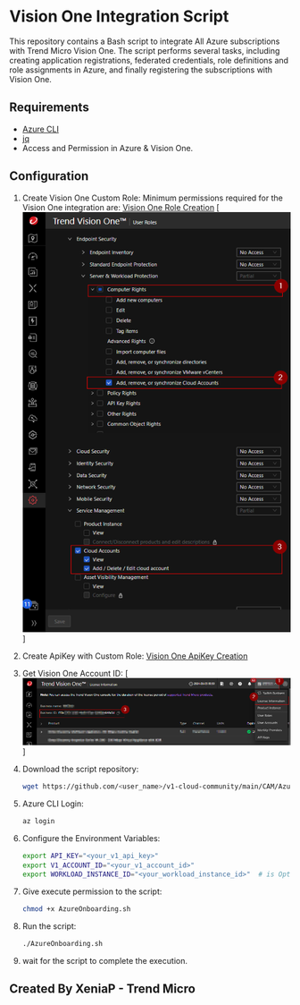 # Vision One Integration Script

This repository contains a Bash script to integrate All Azure subscriptions with Trend Micro Vision One. The script performs several tasks, including creating application registrations, federated credentials, role definitions and role assignments in Azure, and finally registering the subscriptions with Vision One.

## Requirements

- [Azure CLI](https://docs.microsoft.com/en-us/cli/azure/install-azure-cli)
- [jq](https://stedolan.github.io/jq/download/)
- Access and Permission in Azure & Vision One.

## Configuration

1. Create Vision One Custom Role:
    Minimum permissions required for the Vision One integration are:
    [Vision One Role Creation](https://docs.trendmicro.com/en-us/documentation/article/trend-vision-one-configuring-custom-user-roles#GUID-BED80320-70E5-47C4-9530-CC26073D469D-7dm92w)
    [![Role Permissions](img/V1_RoleDefinition.png)]

2. Create ApiKey with Custom Role:
    [Vision One ApiKey Creation](https://docs.trendmicro.com/en-us/documentation/article/trend-vision-one-configuring-api-keys#GUID-3D3A3A3D-3D3A-4D3A-3D3A-3D3A3D3A3D3A-7dm92w)

3. Get Vision One Account ID:
    [![Vision One Account ID](img/VisionOneAccountID.png)]

4. Download the script repository:
    ```sh
    wget https://github.com/<user_name>/v1-cloud-community/main/CAM/Azure/Onboarding/azure-bash-all-subscription-integration/AzureOnboarding.sh
    ```
5. Azure CLI Login:
    ```sh
    az login
    ```

6. Configure the Environment Variables:
    ```sh
    export API_KEY="<your_v1_api_key>"
    export V1_ACCOUNT_ID="<your_v1_account_id>"
    export WORKLOAD_INSTANCE_ID="<your_workload_instance_id>"  # is Optional of you don't have it
    ```
7. Give execute permission to the script:
    ```sh
    chmod +x AzureOnboarding.sh
    ```
8. Run the script:
    ```sh
    ./AzureOnboarding.sh
    ```
9. wait for the script to complete the execution.

## Created By XeniaP - Trend Micro